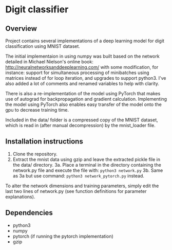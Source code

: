 # Digit classifier
## Overview
Project contains several implementations of a deep learning model for digit classification using MNIST dataset.

The initial implementaion in using numpy was built based on the network detailed in Michael Nielson's online book:
http://neuralnetworksanddeeplearning.com/ with some modification, for instance: support for simultaneous processing of 
minibatches using matrices instead of for loop iteration, and upgrades to support python3. I've also added a lot of 
comments and renamed variables to help with clarity.

There is also a re-implementation of the model using PyTorch that makes use of autograd for backpropagation and
gradient calculation. Implementing the model using PyTorch also enables easy transfer of the model onto the gpu to
decrease training time.

Included in the data/ folder is a compressed copy of the MNIST dataset, which is read in (after manual decompression)
by the mnist_loader file.

## Installation instructions
1. Clone the repository.
2. Extract the mnist data using gzip and leave the extracted pickle file in the data/ directory.
3a. Place a terminal in the directory containing the network.py file and execute the file with: `python3 network.py`
3b. Same as 3a but use command: `python3 network_pytorch.py` instead.

To alter the network dimensions and training parameters, simply edit the last two lines of network.py (see function
definitions for parameter explanations).

## Dependencies
* python3
* numpy
* pytorch (if running the pytorch implementation)
* gzip
